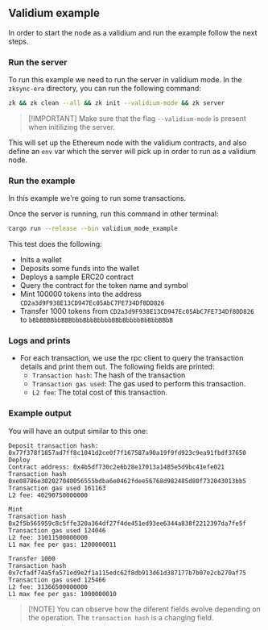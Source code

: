 ## Validium example

In order to start the node as a validium and run the example follow the next steps.

### Run the server

To run this example we need to run the server in validium mode. In the `zksync-era` directory, you can run the following
command:

```sh
zk && zk clean --all && zk init --validium-mode && zk server
```

> [!IMPORTANT] Make sure that the flag `--validium-mode` is present when initilizing the server.

This will set up the Ethereum node with the validium contracts, and also define an `env` var which the server will pick
up in order to run as a validium node.

### Run the example

In this example we're going to run some transactions.

Once the server is running, run this command in other terminal:

```sh
cargo run --release --bin validium_mode_example
```

This test does the following:

- Inits a wallet
- Deposits some funds into the wallet
- Deploys a sample ERC20 contract
- Query the contract for the token name and symbol
- Mint 100000 tokens into the address `CD2a3d9F938E13CD947Ec05AbC7FE734Df8DD826`
- Transfer 1000 tokens from `CD2a3d9F938E13CD947Ec05AbC7FE734Df8DD826` to `bBbBBBBbbBBBbbbBbbBbbbbBBbBbbbbBbBbbBBbB`

### Logs and prints

- For each transaction, we use the rpc client to query the transaction details and print them out. The following fields
  are printed:
  - `Transaction hash`: The hash of the transaction
  - `Transaction gas used`: The gas used to perform this transaction.
  - `L2 fee`: The total cost of this transaction.

### Example output

You will have an output similar to this one:

```
Deposit transaction hash: 0x77f378f1857ad7ff8c1041d2ce0f7f167587a90a19f9fd923c9ea91fbdf37650
Deploy
Contract address: 0x4b5df730c2e6b28e17013a1485e5d9bc41efe021
Transaction hash 0xe08786e302027040056555bdba6e0462fdee56768d982485d80f732043013bb5
Transaction gas used 161163
L2 fee: 40290750000000

Mint
Transaction hash 0x2f5b565959c8c5ffe320a364df27f4de451ed93ee6344a838f2212397da7fe5f
Transaction gas used 124046
L2 fee: 31011500000000
L1 max fee per gas: 1200000011

Transfer 1000
Transaction hash 0x7cfadf74a5fa571ed9e2f1a115edc62f8db913d61d387177b7b07e2cb270af75
Transaction gas used 125466
L2 fee: 31366500000000
L1 max fee per gas: 1000000010
```

> [!NOTE] You can observe how the diferent fields evolve depending on the operation. The `transaction hash` is a
> changing field.

